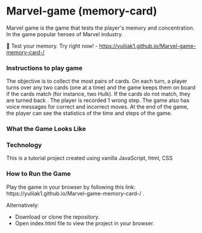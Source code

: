 # Marvel-game (memory-card)
Marvel game is the game that tests the player's memory and concentration. In the game popular heroes of Marvel industry.

🚀 Test your memory. Try right now! - https://yuliiak1.github.io/Marvel-game-memory-card-/

<h3>Instructions to play game</h3>
The objective is to collect the most pairs of cards.
On each turn, a player turns over any two cards (one at a time) and the game keeps them on board if the cards match (for instance, two Hulk).
If the cards do not match, they are turned back . The player is recorded 1 wrong step. The game also has voice messages for correct and incorrect moves.
At the end of the game, the player can see the statistics of the time and steps of the game.

<h3>What the Game Looks Like</h3>

<h3>Technology</h3>
This is a tutorial project created using vanilla JavaScript, html, CSS

<h3>How to Run the Game</h3>
Play the game in your browser by following this link: https://yuliiak1.github.io/Marvel-game-memory-card-/ .

Alternatively:
 - Download or clone the repository.
 - Open index.html file to view the project in your browser.
